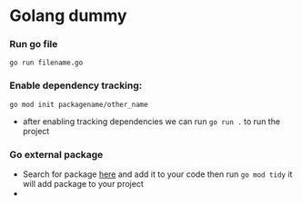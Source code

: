 # Golang dummy

### Run go file
`go run filename.go`

### Enable dependency tracking:
`go mod init packagename/other_name`
- after enabling tracking dependencies we can run `go run .` to run the project

### Go external package 

- Search for package [here](https://pkg.go.dev/) and add it to your code then run `go mod tidy` it will add package to your project
- 

